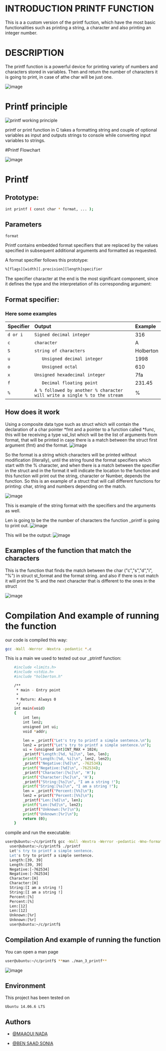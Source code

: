 # INTRODUCTION PRINTF FUNCTION
This is a a custom version of the printf fuction, which have the most basic functionalities such as printing a string, a character and also printing an integer number.
# DESCRIPTION
The printf function is a powerful device for printing variety of numbers and characters stored in variables.
Then and return the number of characters it is going to print, in case of athe char will be just one.

![image](https://user-images.githubusercontent.com/113900693/201482531-2929075e-c47d-4481-ad34-5d370a423f12.png)

# Printf principle

![printf working principle](https://user-images.githubusercontent.com/113900693/201485162-2d8232b0-a926-495f-9b0a-f88b333888c6.png)

printf or print function in C takes a formatting string and couple of optional variables as input and outputs strings to console while converting input variables to strings.

#Printf Flowchart

![image](https://user-images.githubusercontent.com/113900693/201482684-77f7b2a7-ec50-44cc-9422-76737c596cf5.png)

# Printf

## Prototype:

```bash
int printf ( const char * format, ... );
```
## Parameters
```bash
format
```
Printf contains embedded format specifiers that are replaced by the values specified in subsequent additional arguments and formatted as requested.

A format specifier follows this prototype:
```bash
%[flags][width][.precision][length]specifier
```
 The specifier character at the end is the most significant component, since it defines the type and the interpretation of its corresponding argument:

## Format specifier:

### Here some examples

| Specifier |        Output     | Example             |
| :-------- | :------- | :------------------------- |
| `d or i`  | `Signed decimal integer` | 316|
| `c` | `character` |	A |
| `S` | `string of characters` | Holberton |
| `u` | `	Unsigned decimal integer` | 1998 |
| `o` | `	Unsigned octal` | 610 |
| `x` | `Unsigned hexadecimal integer` | 7fa |
| `f` | `	Decimal floating point` | 231.45 |
| `%` | `A % followed by another % character will write a single % to the stream` |% |

## How does it work

Using a composite data type such as struct which will contain the declaration of a char pointer *fmt and a pointer to a function called *func, this will be receiving a type val_list which will be the list of arguments from format, that will be printed in case there is a match between the struct first argument (fmt) and the format.
![image](https://user-images.githubusercontent.com/113900693/201485357-5d374d9a-30cb-4d8c-a715-601f66ec621c.png)

So the format is a string which characters will be printed without modification (literally), until the string found the format specifiers which start with the % character, and when there is a match between the specifier in the struct and in the format it will indicate the location to the function and this function will print out the string, character or Number, depends the function.
So this is an example of a struct that will call different functions for printing: char, string and numbers depending on the match.

![image](https://user-images.githubusercontent.com/113900693/201486565-07a028bb-d93f-4c08-bbe6-f2b49578ffe3.png)

This is example of the string format with the specifiers and the arguments as well.

Len is going to be the the number of characters the function _printf is going to print out.
![image](https://user-images.githubusercontent.com/113900693/201483512-e3df2f0e-566f-40eb-9d40-77fc3ab71304.png)

This will be the output:
![image](https://user-images.githubusercontent.com/113900693/201483572-06b7ea14-9e16-4e9f-a3ac-6789c213dd9c.png)

## Examples of the function that match the characters

This is the function that finds the match between the char ("c","s","d","i", "%") in struct st_format and the format string. and also if there is not match it will print the % and the next character that is different to the ones in the struct

![image](https://user-images.githubusercontent.com/113900693/201484666-9bad4933-ea5f-4c4c-9514-84f48417c801.png)

# Compilation And example of running the function
our code is compiled this way:
```bash
gcc -Wall -Werror -Wextra -pedantic *.c
```
This is a main we used to tested out our _ptrintf function:

```bash
    #include <limits.h>
    #include <stdio.h>
    #include "holberton.h"

    /**
     * main - Entry point
     *
     * Return: Always 0
     */
    int main(void)
    {
        int len;
        int len2;
        unsigned int ui;
        void *addr;

        len = _printf("Let's try to printf a simple sentence.\n");
        len2 = printf("Let's try to printf a simple sentence.\n");
        ui = (unsigned int)INT_MAX + 1024;
        _printf("Length:[%d, %i]\n", len, len);
        printf("Length:[%d, %i]\n", len2, len2);
        _printf("Negative:[%d]\n", -762534);
        printf("Negative:[%d]\n", -762534);
        _printf("Character:[%c]\n", 'H');
        printf("Character:[%c]\n", 'H');
        _printf("String:[%s]\n", "I am a string !");
        printf("String:[%s]\n", "I am a string !");
        len = _printf("Percent:[%%]\n");
        len2 = printf("Percent:[%%]\n");
        _printf("Len:[%d]\n", len);
        printf("Len:[%d]\n", len2);
        _printf("Unknown:[%r]\n");
        printf("Unknown:[%r]\n");
        return (0);
    }
   ```
   compile and run the executable:
   
  ```bash
  user@ubuntu:~/c/printf$ gcc -Wall -Wextra -Werror -pedantic -Wno-format *.c
    user@ubuntu:~/c/printf$ ./printf
    Let's try to printf a simple sentence.
    Let's try to printf a simple sentence.
    Length:[39, 39]
    Length:[39, 39]
    Negative:[-762534]
    Negative:[-762534]
    Character:[H]
    Character:[H]
    String:[I am a string !]
    String:[I am a string !]
    Percent:[%]
    Percent:[%]
    Len:[12]
    Len:[12]
    Unknown:[%r]
    Unknown:[%r]
    user@ubuntu:~/c/printf$
   ```
## Compilation And example of running the function
You can open a man page
```bash
user@ubuntu:~/c/printf$ **man ./man_3_printf**
```

![image](https://user-images.githubusercontent.com/113900693/201488666-0813549c-b18d-4136-bbbe-53298169907c.png)


## Environment

This project has been tested on

`Ubuntu 14.06.6 LTS`

## Authors

- [@MAAOUI NADA](https://github.com/nadaMAoui)

- [@BEN SAAD SONIA](https://github.com/Soniabensaad)

